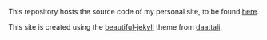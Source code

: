 This repository hosts the source code of my personal site, to be found [here](http://jutho.github.io`).

This site is created using the [beautiful-jekyll](https://github.com/daattali/beautiful-jekyll) theme from [daattali](https://github.com/daattali/).
